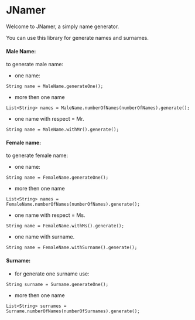 # JNamer

Welcome to JNamer, a simply name generator. 

You can use this library for generate names and surnames.

#### Male Name:
to generate male name:

- one name: 
```
String name = MaleName.generateOne();
```

- more then one name
```
List<String> names = MaleName.numberOfNames(numberOfNames).generate();
```

- one name with respect = Mr.
```
String name = MaleName.withMr().generate();
```

#### Female name:
to generate female name:

- one name:
```
String name = FemaleName.generateOne();
```

- more then one name
```
List<String> names = FemaleName.numberOfNames(numberOfNames).generate();
```

- one name with respect = Ms.
```
String name = FemaleName.withMs().generate();
```

- one name with surname.
```
String name = FemaleName.withSurname().generate();
```

#### Surname:
- for generate one surname use:
```
String surname = Surname.generateOne();
```

- more then one name
```
List<String> surnames = Surname.numberOfNames(numberOfSurnames).generate();
```
